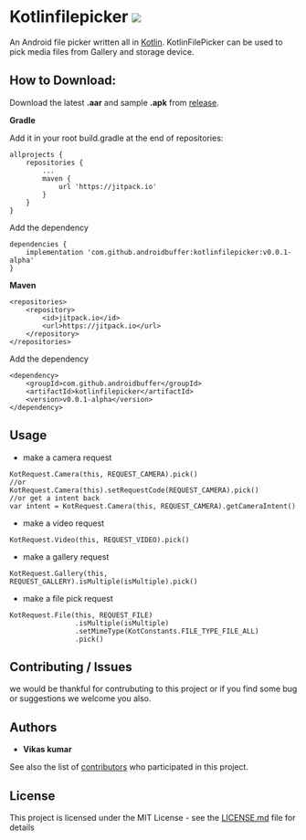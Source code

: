 # Kotlinfilepicker [![](https://jitpack.io/v/androidbuffer/kotlinfilepicker.svg)](https://jitpack.io/#androidbuffer/kotlinfilepicker)

An Android file picker written all in [Kotlin](https://kotlinlang.org/docs/reference/). KotlinFilePicker can be used to pick media files from Gallery and storage device. 

## How to Download:
Download the latest <b>.aar</b> and sample <b>.apk</b> from [release](https://github.com/androidbuffer/Kotlinfilepicker/releases). 

<b>Gradle</b>

Add it in your root build.gradle at the end of repositories:
```
allprojects {
    repositories {
        ...
        maven {
            url 'https://jitpack.io'
        }
    }
}
```
Add the dependency
```
dependencies {
    implementation 'com.github.androidbuffer:kotlinfilepicker:v0.0.1-alpha'
}
```
<b>Maven</b>
```
<repositories>
    <repository>
        <id>jitpack.io</id>
        <url>https://jitpack.io</url>
    </repository>
</repositories>
```
Add the dependency
```
<dependency>
    <groupId>com.github.androidbuffer</groupId>
    <artifactId>kotlinfilepicker</artifactId>
    <version>v0.0.1-alpha</version>
</dependency>
```
## Usage
* make a camera request
```
KotRequest.Camera(this, REQUEST_CAMERA).pick()
//or
KotRequest.Camera(this).setRequestCode(REQUEST_CAMERA).pick()
//or get a intent back
var intent = KotRequest.Camera(this, REQUEST_CAMERA).getCameraIntent()
```
* make a video request
```
KotRequest.Video(this, REQUEST_VIDEO).pick()
```
* make a gallery request
```
KotRequest.Gallery(this, REQUEST_GALLERY).isMultiple(isMultiple).pick()
```
* make a file pick request
```
KotRequest.File(this, REQUEST_FILE)
                .isMultiple(isMultiple)
                .setMimeType(KotConstants.FILE_TYPE_FILE_ALL)
                .pick()
```
## Contributing / Issues
we would be thankful for contrubuting to this project or if you find some bug or suggestions we welcome you also.



## Authors

* **Vikas kumar**

See also the list of [contributors](https://github.com/androidbuffer/Kotlinfilepicker/graphs/contributors) who participated in this project.

## License

This project is licensed under the MIT License - see the [LICENSE.md](LICENSE) file for details
